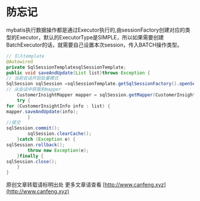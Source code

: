 # 防忘记
mybatis执行数据操作都是通过Executor执行的,由sessionFactory创建对应的类型的Executor，默认的ExecutorType是SIMPLE，所以如果需要创建BatchExecutor的话，就需要自己设置本次session，传入BATCH操作类型。
``` java
// 引入template
@Autowired
private SqlSessionTemplatesqlSessionTemplate;
public void saveAndUpdate(List list)throws Exception {
// 当前会话开启批量模式
SqlSession sqlSession =sqlSessionTemplate.getSqlSessionFactory().openSession(ExecutorType.BATCH, false);
// 从会话中获取到mapper
    CustomerInsightMapper mapper = sqlSession.getMapper(CustomerInsightMapper.class);
    try {
for (CustomerInsightInfo info : list) {
mapper.saveAndUpdate(info);
        }
//提交
sqlSession.commit();
        sqlSession.clearCache();
    }catch (Exception e) {
sqlSession.rollback();
        throw new Exception(e);
    }finally {
sqlSession.close();
    }
}
```
原创文章转载请标明出处
更多文章请查看 
[http://www.canfeng.xyz](http://www.canfeng.xyz)